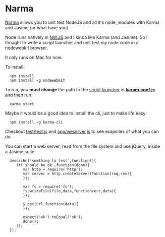 # Narma
[Narma](http://en.wikipedia.org/wiki/Narma) allows you to unit test NodeJS and all it's node_modules with Karma and Jasime (or what have you)

Node runs natively in [NW.JS](http://nwjs.io/) and I kinda like Karma (and Jasime).
So I thought to write a script launcher and unit test my node code in a nodewebkit browser.

It only runs on Mac for now.

To install:

      npm install
      npm install -g nodewebkit
      
To run, you **must change** the path to the [script launcher](https://github.com/noamtcohen/Narma/blob/master/nodewebkit-lanucher.sh) in [**karam.conf.js**](https://github.com/noamtcohen/Narma/blob/master/karma.conf.js#L59)
and then run:

      karma start

Maybe it would be a good idea to install the cli, just to make life easy:

      npm install -g karma-cli


Checkout [test/test.js](https://github.com/noamtcohen/Narma/blob/master/test/test.js) and [app/weserver.js](https://github.com/noamtcohen/Narma/blob/master/app/webserver.js) to see exapmles of what you can do.

You can start a web server, read from the file system and use jQuery, inside a Jasime suite

      describe('somthing to test',function(){
         it('should be ok',function(done){
            var http = require('http');
            var server = http.createServer(function(req,res){
            });
       
            var fs = require('fs');
            fs.writeFile(file,data,function(err,data){
            });
      
            $.get(url,function(data){
            });
            
            expect('ok').toEqual('ok');
            done();
         });
      });

